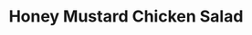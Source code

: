 ---
title: "Honey Mustard Chicken Salad"
price: "$12.00"
category: "Green-Salads"
img: ""
desc: "Tossed salad with tomatoes, cucumbers, cheese, and crispty honey mustard chicken"
---